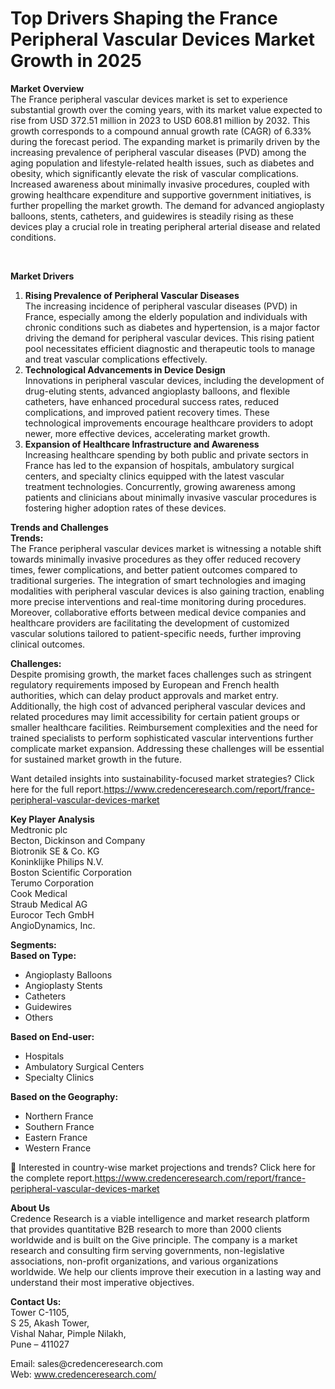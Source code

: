 # Top Drivers Shaping the France Peripheral Vascular Devices Market Growth in 2025


<p><strong>Market Overview</strong><br /> The France peripheral vascular devices market is set to experience substantial growth over the coming years, with its market value expected to rise from USD 372.51 million in 2023 to USD 608.81 million by 2032. This growth corresponds to a compound annual growth rate (CAGR) of 6.33% during the forecast period. The expanding market is primarily driven by the increasing prevalence of peripheral vascular diseases (PVD) among the aging population and lifestyle-related health issues, such as diabetes and obesity, which significantly elevate the risk of vascular complications. Increased awareness about minimally invasive procedures, coupled with growing healthcare expenditure and supportive government initiatives, is further propelling the market growth. The demand for advanced angioplasty balloons, stents, catheters, and guidewires is steadily rising as these devices play a crucial role in treating peripheral arterial disease and related conditions.</p>
<p>&nbsp;</p>
<p><strong>Market Drivers</strong></p>
<ol>
<li><strong>Rising Prevalence of Peripheral Vascular Diseases</strong><br /> The increasing incidence of peripheral vascular diseases (PVD) in France, especially among the elderly population and individuals with chronic conditions such as diabetes and hypertension, is a major factor driving the demand for peripheral vascular devices. This rising patient pool necessitates efficient diagnostic and therapeutic tools to manage and treat vascular complications effectively.</li>
<li><strong>Technological Advancements in Device Design</strong><br /> Innovations in peripheral vascular devices, including the development of drug-eluting stents, advanced angioplasty balloons, and flexible catheters, have enhanced procedural success rates, reduced complications, and improved patient recovery times. These technological improvements encourage healthcare providers to adopt newer, more effective devices, accelerating market growth.</li>
<li><strong>Expansion of Healthcare Infrastructure and Awareness</strong><br /> Increasing healthcare spending by both public and private sectors in France has led to the expansion of hospitals, ambulatory surgical centers, and specialty clinics equipped with the latest vascular treatment technologies. Concurrently, growing awareness among patients and clinicians about minimally invasive vascular procedures is fostering higher adoption rates of these devices.</li>
</ol>
<p><strong>Trends and Challenges</strong><br /> <strong>Trends:</strong><br /> The France peripheral vascular devices market is witnessing a notable shift towards minimally invasive procedures as they offer reduced recovery times, fewer complications, and better patient outcomes compared to traditional surgeries. The integration of smart technologies and imaging modalities with peripheral vascular devices is also gaining traction, enabling more precise interventions and real-time monitoring during procedures. Moreover, collaborative efforts between medical device companies and healthcare providers are facilitating the development of customized vascular solutions tailored to patient-specific needs, further improving clinical outcomes.</p>
<p><strong>Challenges:</strong><br /> Despite promising growth, the market faces challenges such as stringent regulatory requirements imposed by European and French health authorities, which can delay product approvals and market entry. Additionally, the high cost of advanced peripheral vascular devices and related procedures may limit accessibility for certain patient groups or smaller healthcare facilities. Reimbursement complexities and the need for trained specialists to perform sophisticated vascular interventions further complicate market expansion. Addressing these challenges will be essential for sustained market growth in the future.</p>
<p>Want detailed insights into sustainability-focused market strategies? Click here for the full report.<a href="https://www.credenceresearch.com/report/france-peripheral-vascular-devices-market">https://www.credenceresearch.com/report/france-peripheral-vascular-devices-market</a></p>
<p><strong>Key Player Analysis</strong><br /> Medtronic plc<br /> Becton, Dickinson and Company<br /> Biotronik SE &amp; Co. KG<br /> Koninklijke Philips N.V.<br /> Boston Scientific Corporation<br /> Terumo Corporation<br /> Cook Medical<br /> Straub Medical AG<br /> Eurocor Tech GmbH<br /> AngioDynamics, Inc.</p>
<p><strong>Segments:</strong><br /> <strong>Based on Type:</strong></p>
<ul>
<li>Angioplasty Balloons</li>
<li>Angioplasty Stents</li>
<li>Catheters</li>
<li>Guidewires</li>
<li>Others</li>
</ul>
<p><strong>Based on End-user:</strong></p>
<ul>
<li>Hospitals</li>
<li>Ambulatory Surgical Centers</li>
<li>Specialty Clinics</li>
</ul>
<p><strong>Based on the Geography:</strong></p>
<ul>
<li>Northern France</li>
<li>Southern France</li>
<li>Eastern France</li>
<li>Western France</li>
</ul>
<p>📌 Interested in country-wise market projections and trends? Click here for the complete report.<a href="https://www.credenceresearch.com/report/france-peripheral-vascular-devices-market">https://www.credenceresearch.com/report/france-peripheral-vascular-devices-market</a></p>
<p><strong>About Us</strong><br /> Credence Research is a viable intelligence and market research platform that provides quantitative B2B research to more than 2000 clients worldwide and is built on the Give principle. The company is a market research and consulting firm serving governments, non-legislative associations, non-profit organizations, and various organizations worldwide. We help our clients improve their execution in a lasting way and understand their most imperative objectives.</p>
<p><strong>Contact Us:</strong><br /> Tower C-1105,<br /> S 25, Akash Tower,<br /> Vishal Nahar, Pimple Nilakh,<br /> Pune &ndash; 411027</p>
<p>Email: sales@credenceresearch.com<br /> Web: <a href="http://www.credenceresearch.com/">www.credenceresearch.com/</a></p>
